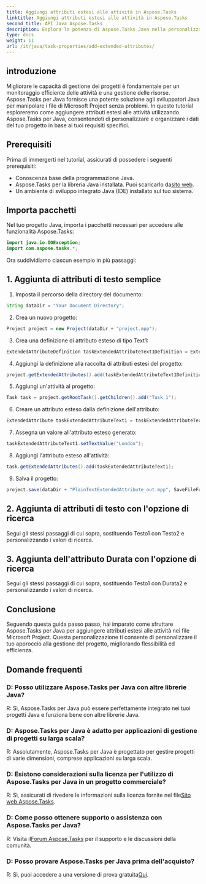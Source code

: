```yaml
---
title: Aggiungi attributi estesi alle attività in Aspose.Tasks
linktitle: Aggiungi attributi estesi alle attività in Aspose.Tasks
second_title: API Java Aspose.Tasks
description: Esplora la potenza di Aspose.Tasks Java nella personalizzazione dei file Microsoft Project con attributi estesi. Migliora le tue capacità di gestione dei progetti senza sforzo.
type: docs
weight: 11
url: /it/java/task-properties/add-extended-attributes/
---
```

## introduzione
Migliorare le capacità di gestione dei progetti è fondamentale per un monitoraggio efficiente delle attività e una gestione delle risorse. Aspose.Tasks per Java fornisce una potente soluzione agli sviluppatori Java per manipolare i file di Microsoft Project senza problemi. In questo tutorial esploreremo come aggiungere attributi estesi alle attività utilizzando Aspose.Tasks per Java, consentendoti di personalizzare e organizzare i dati del tuo progetto in base ai tuoi requisiti specifici.
## Prerequisiti
Prima di immergerti nel tutorial, assicurati di possedere i seguenti prerequisiti:
- Conoscenza base della programmazione Java.
-  Aspose.Tasks per la libreria Java installata. Puoi scaricarlo da[sito web](https://releases.aspose.com/tasks/java/).
- Un ambiente di sviluppo integrato Java (IDE) installato sul tuo sistema.
## Importa pacchetti
Nel tuo progetto Java, importa i pacchetti necessari per accedere alle funzionalità Aspose.Tasks:
```java
import java.io.IOException;
import com.aspose.tasks.*;
```
Ora suddividiamo ciascun esempio in più passaggi:
## 1. Aggiunta di attributi di testo semplice
1. Imposta il percorso della directory del documento:
```java
String dataDir = "Your Document Directory";
```
2. Crea un nuovo progetto:
```java
Project project = new Project(dataDir + "project.mpp");
```
3. Crea una definizione di attributo esteso di tipo Text1:
```java
ExtendedAttributeDefinition taskExtendedAttributeText1Definition = ExtendedAttributeDefinition.createTaskDefinition(CustomFieldType.Text, ExtendedAttributeTask.Text1, "Task City Name");
```
4. Aggiungi la definizione alla raccolta di attributi estesi del progetto:
```java
project.getExtendedAttributes().add(taskExtendedAttributeText1Definition);
```
5. Aggiungi un'attività al progetto:
```java
Task task = project.getRootTask().getChildren().add("Task 1");
```
6. Creare un attributo esteso dalla definizione dell'attributo:
```java
ExtendedAttribute taskExtendedAttributeText1 = taskExtendedAttributeText1Definition.createExtendedAttribute();
```
7. Assegna un valore all'attributo esteso generato:
```java
taskExtendedAttributeText1.setTextValue("London");
```
8. Aggiungi l'attributo esteso all'attività:
```java
task.getExtendedAttributes().add(taskExtendedAttributeText1);
```
9. Salva il progetto:
```java
project.save(dataDir + "PlainTextExtendedAttribute_out.mpp", SaveFileFormat.Mpp);
```
## 2. Aggiunta di attributi di testo con l'opzione di ricerca
Segui gli stessi passaggi di cui sopra, sostituendo Testo1 con Testo2 e personalizzando i valori di ricerca.
## 3. Aggiunta dell'attributo Durata con l'opzione di ricerca
Segui gli stessi passaggi di cui sopra, sostituendo Testo1 con Durata2 e personalizzando i valori di ricerca.
## Conclusione
Seguendo questa guida passo passo, hai imparato come sfruttare Aspose.Tasks per Java per aggiungere attributi estesi alle attività nei file Microsoft Project. Questa personalizzazione ti consente di personalizzare il tuo approccio alla gestione del progetto, migliorando flessibilità ed efficienza.
## Domande frequenti
### D: Posso utilizzare Aspose.Tasks per Java con altre librerie Java?
R: Sì, Aspose.Tasks per Java può essere perfettamente integrato nei tuoi progetti Java e funziona bene con altre librerie Java.
### D: Aspose.Tasks per Java è adatto per applicazioni di gestione di progetti su larga scala?
R: Assolutamente, Aspose.Tasks per Java è progettato per gestire progetti di varie dimensioni, comprese applicazioni su larga scala.
### D: Esistono considerazioni sulla licenza per l'utilizzo di Aspose.Tasks per Java in un progetto commerciale?
 R: Sì, assicurati di rivedere le informazioni sulla licenza fornite nel file[Sito web Aspose.Tasks](https://purchase.aspose.com/buy).
### D: Come posso ottenere supporto o assistenza con Aspose.Tasks per Java?
 R: Visita il[Forum Aspose.Tasks](https://forum.aspose.com/c/tasks/15) per il supporto e le discussioni della comunità.
### D: Posso provare Aspose.Tasks per Java prima dell'acquisto?
 R: Sì, puoi accedere a una versione di prova gratuita[Qui](https://releases.aspose.com/).